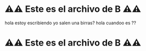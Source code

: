 # ⚠️⚠️ Este es el archivo de **B** ⚠️⚠️

hola estoy escribiendo yo
salen una birras?
hola
cuandoo es ??
# ⚠️⚠️ Este es el archivo de **B** ⚠️⚠️
